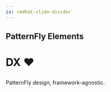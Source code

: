 ```yaml
---
is: redhat-slide-divider
---
```


<h2 slot="title">PatternFly Elements</h2>
<h3 id=heart slot="image">
  <span>DX</span>
  <span>❤️</span>
  <read-icon name="patternfly"></read-icon>
</h3>

<rh-blockquote slot="aside">
  PatternFly design,
  framework-agnostic.
</rh-blockquote>

<style>
  #heart {
    font-size: 2em;
    margin-inline: auto;
    display: flex;
    align-items: center;
    height: min-content;
    gap: 0.25em;
  }
  #heart svg {
    height: 1em;
  }
</style>

